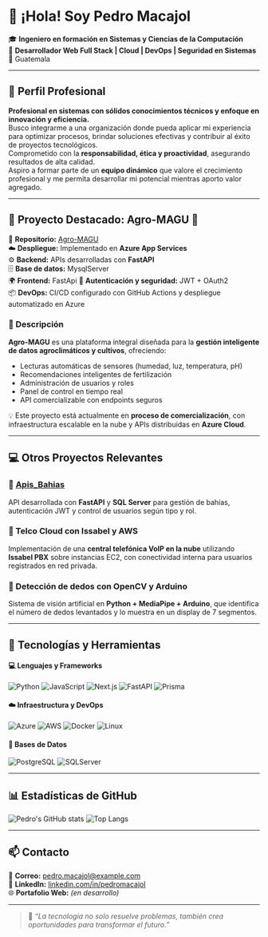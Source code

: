 # 👋 ¡Hola! Soy Pedro Macajol

🎓 **Ingeniero en formación en Sistemas y Ciencias de la Computación**  
💼 **Desarrollador Web Full Stack | Cloud | DevOps | Seguridad en Sistemas**  
📍 Guatemala

---

## 🧠 Perfil Profesional

**Profesional en sistemas con sólidos conocimientos técnicos y enfoque en innovación y eficiencia.**  
Busco integrarme a una organización donde pueda aplicar mi experiencia para optimizar procesos, brindar soluciones efectivas y contribuir al éxito de proyectos tecnológicos.  
Comprometido con la **responsabilidad, ética y proactividad**, asegurando resultados de alta calidad.  
Aspiro a formar parte de un **equipo dinámico** que valore el crecimiento profesional y me permita desarrollar mi potencial mientras aporto valor agregado.

---

## 🚀 Proyecto Destacado: Agro-MAGU 🌱

🔗 **Repositorio:** [Agro-MAGU](https://github.com/PMacajol/Agro-MAGU)  
☁️ **Despliegue:** Implementado en **Azure App Services**  
⚙️ **Backend:** APIs desarrolladas con **FastAPI**  
🗄️ **Base de datos:** MysqlServer  
🌍 **Frontend:** FastApi
🔐 **Autenticación y seguridad:** JWT + OAuth2  
📦 **DevOps:** CI/CD configurado con GitHub Actions y despliegue automatizado en Azure  

### 🧩 Descripción
**Agro-MAGU** es una plataforma integral diseñada para la **gestión inteligente de datos agroclimáticos y cultivos**, ofreciendo:
- Lecturas automáticas de sensores (humedad, luz, temperatura, pH)
- Recomendaciones inteligentes de fertilización
- Administración de usuarios y roles
- Panel de control en tiempo real
- API comercializable con endpoints seguros

💡 Este proyecto está actualmente en **proceso de comercialización**, con infraestructura escalable en la nube y APIs distribuidas en **Azure Cloud**.

---

## 💻 Otros Proyectos Relevantes

### 🔹 [Apis_Bahias](https://github.com/PMacajol/Apis_Bahias)
API desarrollada con **FastAPI** y **SQL Server** para gestión de bahías, autenticación JWT y control de usuarios según tipo y rol.

### 🔹 Telco Cloud con Issabel y AWS
Implementación de una **central telefónica VoIP en la nube** utilizando **Issabel PBX** sobre instancias EC2, con conectividad interna para usuarios registrados en red privada.

### 🔹 Detección de dedos con OpenCV y Arduino
Sistema de visión artificial en **Python + MediaPipe + Arduino**, que identifica el número de dedos levantados y lo muestra en un display de 7 segmentos.

---

## 🧠 Tecnologías y Herramientas

#### 💻 Lenguajes y Frameworks
![Python](https://img.shields.io/badge/Python-3670A0?style=for-the-badge&logo=python&logoColor=ffdd54)
![JavaScript](https://img.shields.io/badge/JavaScript-323330?style=for-the-badge&logo=javascript&logoColor=F7DF1E)
![Next.js](https://img.shields.io/badge/Next.js-000000?style=for-the-badge&logo=nextdotjs&logoColor=white)
![FastAPI](https://img.shields.io/badge/FastAPI-009688?style=for-the-badge&logo=fastapi&logoColor=white)
![Prisma](https://img.shields.io/badge/Prisma-3982CE?style=for-the-badge&logo=prisma&logoColor=white)

#### ☁️ Infraestructura y DevOps
![Azure](https://img.shields.io/badge/Azure-0078D4?style=for-the-badge&logo=microsoftazure&logoColor=white)
![AWS](https://img.shields.io/badge/AWS-232F3E?style=for-the-badge&logo=amazonaws&logoColor=white)
![Docker](https://img.shields.io/badge/Docker-0db7ed?style=for-the-badge&logo=docker&logoColor=white)
![Linux](https://img.shields.io/badge/Linux-FCC624?style=for-the-badge&logo=linux&logoColor=black)

#### 🧰 Bases de Datos
![PostgreSQL](https://img.shields.io/badge/PostgreSQL-316192?style=for-the-badge&logo=postgresql&logoColor=white)
![SQLServer](https://img.shields.io/badge/SQL_Server-CC2927?style=for-the-badge&logo=microsoftsqlserver&logoColor=white)

---

## 📊 Estadísticas de GitHub

![Pedro's GitHub stats](https://github-readme-stats.vercel.app/api?username=PMacajol&show_icons=true&theme=radical)
![Top Langs](https://github-readme-stats.vercel.app/api/top-langs/?username=PMacajol&layout=compact&theme=radical)

---

## 📫 Contacto

📧 **Correo:** pedro.macajol@example.com  
💼 **LinkedIn:** [linkedin.com/in/pedromacajol](https://linkedin.com/in/pedromacajol)  
🌐 **Portafolio Web:** *(en desarrollo)*  

---

> 🧩 *“La tecnología no solo resuelve problemas, también crea oportunidades para transformar el futuro.”*
